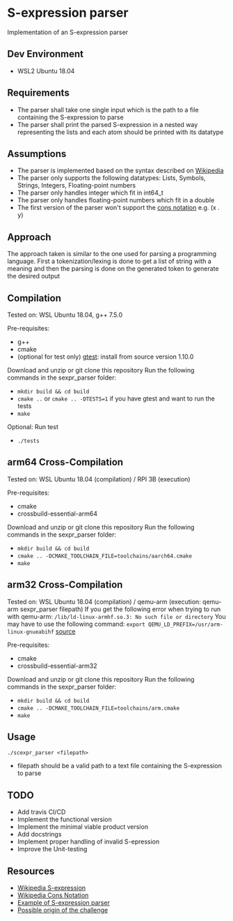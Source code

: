 S-expression parser
===================

Implementation of an S-expression parser


Dev Environment
---------------
* WSL2 Ubuntu 18.04


Requirements
------------
* The parser shall take one single input which is the path to a file containing the S-expression to parse
* The parser shall print the parsed S-expression in a nested way representing the lists and each atom should be printed with its datatype

Assumptions
------------
* The parser is implemented based on the syntax described on [Wikipedia](https://en.wikipedia.org/wiki/S-expression)
* The parser only supports the following datatypes: Lists, Symbols, Strings, Integers, Floating-point numbers
* The parser only handles integer which fit in int64_t
* The parser only handles floating-point numbers which fit in a double
* The first version of the parser won't support the [cons notation](https://en.wikipedia.org/wiki/Cons) e.g. (x . y)

Approach
--------
The approach taken is similar to the one used for parsing a programming language.
First a tokenization/lexing is done to get a list of string with a meaning and then 
the parsing is done on the generated token to generate the desired output


Compilation
-----------
Tested on: WSL Ubuntu 18.04, g++ 7.5.0

Pre-requisites:
* g++
* cmake
* (optional for test only) [gtest](https://github.com/google/googletest/blob/master/googletest/README.md): install from source version 1.10.0

Download and unzip or git clone this repository
Run the following commands in the sexpr_parser folder:
* `mkdir build && cd build`
* `cmake ..` or `cmake .. -DTESTS=1` if you have gtest and want to run the tests
* `make`

Optional: Run test
* `./tests`


arm64 Cross-Compilation
-----------------------
Tested on: WSL Ubuntu 18.04 (compilation) / RPI 3B (execution)

Pre-requisites:
* cmake
* crossbuild-essential-arm64

Download and unzip or git clone this repository
Run the following commands in the sexpr_parser folder:
* `mkdir build && cd build`
* `cmake .. -DCMAKE_TOOLCHAIN_FILE=toolchains/aarch64.cmake` 
* `make`

arm32 Cross-Compilation
-----------------------
Tested on: WSL Ubuntu 18.04 (compilation) / qemu-arm (execution: qemu-arm sexpr_parser filepath)
If you get the following error when trying to run with qemu-arm: `/lib/ld-linux-armhf.so.3: No such file or directory`
You may have to use the following command: `export QEMU_LD_PREFIX=/usr/arm-linux-gnueabihf` [source](https://ownyourbits.com/2018/06/13/transparently-running-binaries-from-any-architecture-in-linux-with-qemu-and-binfmt_misc/) 

Pre-requisites:
* cmake
* crossbuild-essential-arm32

Download and unzip or git clone this repository
Run the following commands in the sexpr_parser folder:
* `mkdir build && cd build`
* `cmake .. -DCMAKE_TOOLCHAIN_FILE=toolchains/arm.cmake` 
* `make`


Usage 
-----
`./scexpr_parser <filepath>`
* filepath should be a valid path to a text file containing the S-expression to parse


TODO
----
* Add travis CI/CD
* Implement the functional version 
* Implement the minimal viable product version 
* Add docstrings
* Implement proper handling of invalid S-epression
* Improve the Unit-testing


Resources
----------
* [Wikipedia S-expression](https://en.wikipedia.org/wiki/S-expression)
* [Wikipedia Cons Notation](https://en.wikipedia.org/wiki/Cons)
* [Example of S-expression parser](https://rosettacode.org/wiki/S-Expressions)
* [Possible origin of the challenge](https://github.com/Spaceless007/SEXP-Parser)





